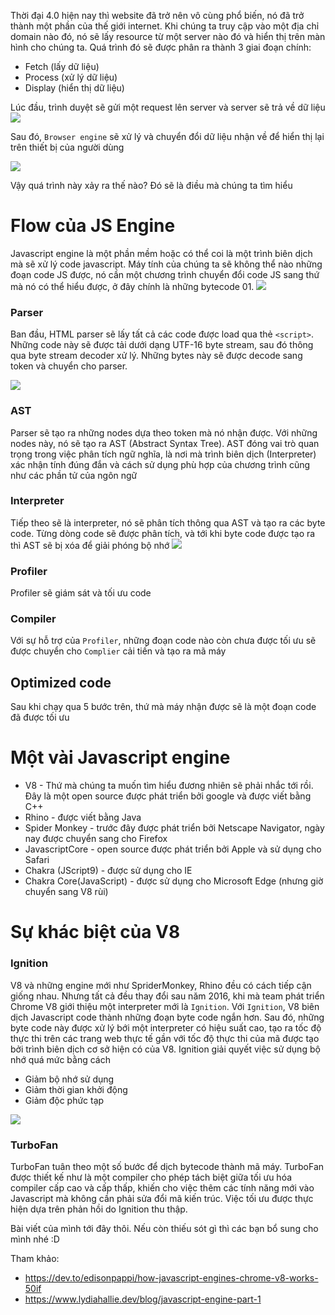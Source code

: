Thời đại 4.0 hiện nay thì website đã trở nên vô cùng phổ biến, nó đã trở thành một phần của thế giới internet. Khi chúng ta truy cập vào một địa chỉ domain nào đó, nó sẽ lấy resource từ một server nào đó và hiển thị trên màn hình cho chúng ta. Quá trình đó sẽ được phân ra thành 3 giai đoạn chính:

* Fetch (lấy dữ liệu)
* Process (xử lý dữ liệu)
* Display (hiển thị dữ liệu)

Lúc đầu, trình duyệt sẽ gửi một request lên server và server sẽ trả về dữ liệu
![](https://images.viblo.asia/282e261f-b42d-4f00-a206-e70750b52fcd.png)

Sau đó, `Browser engine` sẽ xử  lý và chuyển đổi dữ liệu nhận về để hiển thị lại trên thiết bị của người dùng

![](https://images.viblo.asia/ed8da431-14d5-4072-99a8-ba0a3d816ddb.jpeg)

Vậy quá trình này xảy ra thế nào? Đó sẽ là điều mà chúng ta tìm hiểu

# Flow của JS Engine
Javascript engine là một phần mềm hoặc có thể coi là một trình biên dịch mà sẽ xử lý code javascript. Máy tính của chúng ta sẽ không thể nào những đoạn code JS được, nó cần một chương trình chuyển đổi code JS sang thứ mà nó có thể hiểu được, ở đây chính là những bytecode 01.
![](https://images.viblo.asia/ed67abf3-3dfc-4791-a591-204098597051.jpeg)

### Parser

Ban đầu, HTML parser sẽ lấy tất cả các code được load qua thẻ `<script>`. Những code này sẽ được tải dưới dạng UTF-16 byte stream, sau đó thông qua byte stream decoder xử lý. Những bytes này sẽ được decode sang token và chuyển cho parser.

![](https://images.viblo.asia/91cb66a1-6e0d-4314-9a4d-db9b4b95f154.png)

### AST
Parser sẽ tạo ra những nodes dựa theo token mà nó nhận được. Với những nodes này, nó sẽ tạo ra AST (Abstract Syntax Tree). AST đóng vai trò quan trọng trong việc phân tích ngữ nghĩa, là nơi mà trình biên dịch (Interpreter) xác nhận tính đúng đắn và cách sử dụng phù hợp của chương trình cũng như các phần tử của ngôn ngữ

### Interpreter
Tiếp theo sẽ là interpreter, nó sẽ phân tích thông qua AST và tạo ra các byte code. Từng dòng code sẽ được phân tích, và tới khi byte code được tạo ra thì AST sẽ bị xóa để giải phóng bộ nhớ
![](https://images.viblo.asia/8814b9da-d830-46d5-8600-44b3855cfe17.png)

### Profiler
Profiler sẽ giám sát và tối ưu code

### Compiler

Với sự hỗ trợ của `Profiler`, những đoạn code nào còn chưa được tối ưu sẽ được chuyển cho `Complier` cải tiến và tạo ra mã máy

## Optimized code
Sau khi chạy qua 5 bước trên, thứ mà máy nhận được sẽ là một đoạn code đã được tối ưu


# Một vài Javascript engine
* V8 - Thứ mà chúng ta muốn tìm hiểu đương nhiên sẽ phải nhắc tới rồi. Đây là một open source  được phát triển bởi google và được viết bằng C++
* Rhino - được viết bằng Java
* Spider Monkey - trước đây được phát triển bởi Netscape Navigator, ngày nay được chuyển sang cho Firefox
*  JavascriptCore - open source được phát triển bởi Apple và sử dụng cho Safari
*  Chakra (JScript9) - được sử dụng cho IE
*  Chakra Core(JavaScript) - được sử dụng cho Microsoft Edge (nhưng giờ chuyển sang V8 rùi)

# Sự khác biệt của V8
### Ignition
V8 và những engine mới như SpriderMonkey, Rhino đều có cách tiếp cận giống nhau. Nhưng tất cả đều thay đổi sau năm 2016, khi mà team phát triển Chrome V8 giới thiệu một interpreter mới là `Ignition`. Với `Ignition`, V8 biên dịch Javascript code thành những đoạn byte code ngắn hơn. Sau đó, những byte code này được xử lý bới một interpreter có hiệu suất cao, tạo ra tốc độ thực thi trên các trang web thực tế gần với tốc độ thực thi của mã được tạo bởi trình biên dịch cơ sở hiện có của V8. Ignition giải quyết việc sử dụng bộ nhớ quá mức bằng cách
 
 * Giảm bộ nhớ sử dụng
 * Giảm thời gian khởi động
 * Giảm độc phức tạp 

![](https://images.viblo.asia/f4c67fe6-919f-497a-b28d-56c6b4f888cf.png)

### TurboFan
TurboFan tuân theo một số bước để dịch bytecode thành mã máy. TurboFan được thiết kế như là một compiler cho phép tách biệt giữa tối ưu hóa compiler cấp cao và cấp thấp, khiến cho việc thêm các tính năng mới vào Javascript mà không cần phải sửa đổi mã kiến trúc. Việc tối ưu được thực hiện dựa trên phản hồi do Ignition thu thập.


Bài viết của mình tới đây thôi. Nếu còn thiếu sót gì thì các bạn bổ sung cho mình nhé :D

Tham khảo:

* https://dev.to/edisonpappi/how-javascript-engines-chrome-v8-works-50if
* https://www.lydiahallie.dev/blog/javascript-engine-part-1